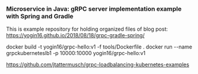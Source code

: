### Microservice in Java: gRPC server implementation example with Spring and Gradle

This is example repository for holding organized files of blog post:
 https://yogin16.github.io/2018/08/18/grpc-gradle-spring/


docker build  -t yogin16/grpc-hello:v1 -f tools/Dockerfile .
 docker run  --name grpckuberneteslb1  -p 10000:10000  yogin16/grpc-hello:v1
 
 https://github.com/jtattermusch/grpc-loadbalancing-kubernetes-examples

